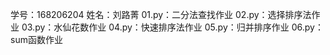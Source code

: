 学号：168206204 姓名：刘路菁
01.py：二分法查找作业 
02.py：选择排序法作业 
03.py：水仙花数作业 
04.py：快速排序法作业 
05.py：归并排序作业 
06.py：sum函数作业
